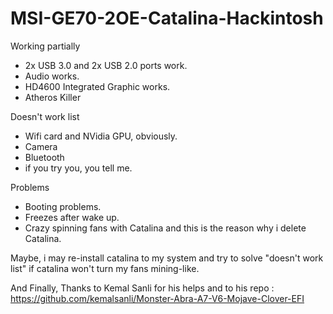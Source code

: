 # MSI-GE70-2OE-Catalina-Hackintosh
Working partially

- 2x USB 3.0 and 2x USB 2.0 ports work. 
- Audio works.
- HD4600 Integrated Graphic works. 
- Atheros Killer 

Doesn't work list
- Wifi card and NVidia GPU, obviously.
- Camera
- Bluetooth 
- if you try you, you tell me. 

Problems
- Booting problems. 
- Freezes after wake up. 
- Crazy spinning fans with Catalina and this is the reason why i delete Catalina.

Maybe, i may re-install catalina to my system and try to solve "doesn't work list" if catalina won't turn my fans mining-like. 

And Finally, Thanks to Kemal Sanli for his helps and to his repo : https://github.com/kemalsanli/Monster-Abra-A7-V6-Mojave-Clover-EFI


